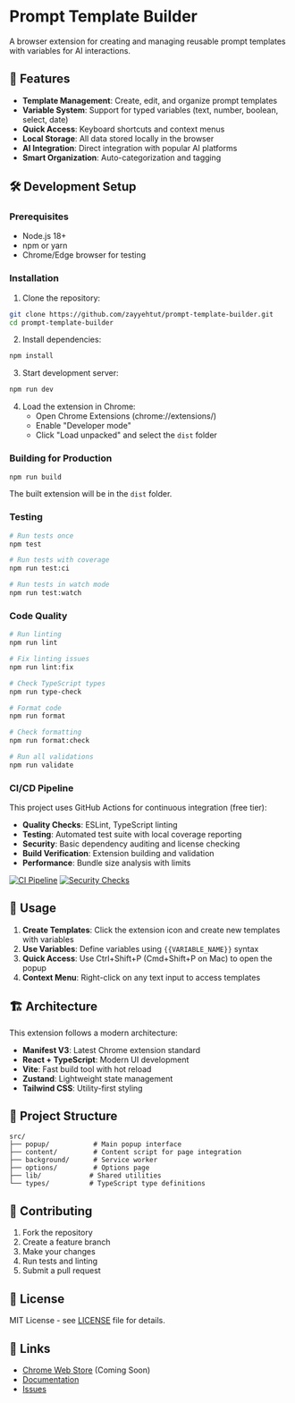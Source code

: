 # Prompt Template Builder

A browser extension for creating and managing reusable prompt templates with variables for AI interactions.

## 🚀 Features

- **Template Management**: Create, edit, and organize prompt templates
- **Variable System**: Support for typed variables (text, number, boolean, select, date)
- **Quick Access**: Keyboard shortcuts and context menus
- **Local Storage**: All data stored locally in the browser
- **AI Integration**: Direct integration with popular AI platforms
- **Smart Organization**: Auto-categorization and tagging

## 🛠 Development Setup

### Prerequisites

- Node.js 18+ 
- npm or yarn
- Chrome/Edge browser for testing

### Installation

1. Clone the repository:
```bash
git clone https://github.com/zayyehtut/prompt-template-builder.git
cd prompt-template-builder
```

2. Install dependencies:
```bash
npm install
```

3. Start development server:
```bash
npm run dev
```

4. Load the extension in Chrome:
   - Open Chrome Extensions (chrome://extensions/)
   - Enable "Developer mode"
   - Click "Load unpacked" and select the `dist` folder

### Building for Production

```bash
npm run build
```

The built extension will be in the `dist` folder.

### Testing

```bash
# Run tests once
npm test

# Run tests with coverage
npm run test:ci

# Run tests in watch mode
npm run test:watch
```

### Code Quality

```bash
# Run linting
npm run lint

# Fix linting issues
npm run lint:fix

# Check TypeScript types
npm run type-check

# Format code
npm run format

# Check formatting
npm run format:check

# Run all validations
npm run validate
```

### CI/CD Pipeline

This project uses GitHub Actions for continuous integration (free tier):

- **Quality Checks**: ESLint, TypeScript linting
- **Testing**: Automated test suite with local coverage reporting
- **Security**: Basic dependency auditing and license checking
- **Build Verification**: Extension building and validation
- **Performance**: Bundle size analysis with limits

[![CI Pipeline](https://github.com/zayyehtut/prompt-template-builder/actions/workflows/ci.yml/badge.svg)](https://github.com/zayyehtut/prompt-template-builder/actions/workflows/ci.yml)
[![Security Checks](https://github.com/zayyehtut/prompt-template-builder/actions/workflows/security.yml/badge.svg)](https://github.com/zayyehtut/prompt-template-builder/actions/workflows/security.yml)

## 📖 Usage

1. **Create Templates**: Click the extension icon and create new templates with variables
2. **Use Variables**: Define variables using `{{VARIABLE_NAME}}` syntax
3. **Quick Access**: Use Ctrl+Shift+P (Cmd+Shift+P on Mac) to open the popup
4. **Context Menu**: Right-click on any text input to access templates

## 🏗 Architecture

This extension follows a modern architecture:

- **Manifest V3**: Latest Chrome extension standard
- **React + TypeScript**: Modern UI development
- **Vite**: Fast build tool with hot reload
- **Zustand**: Lightweight state management
- **Tailwind CSS**: Utility-first styling

## 📂 Project Structure

```
src/
├── popup/           # Main popup interface
├── content/         # Content script for page integration
├── background/      # Service worker
├── options/         # Options page
├── lib/            # Shared utilities
└── types/          # TypeScript type definitions
```

## 🤝 Contributing

1. Fork the repository
2. Create a feature branch
3. Make your changes
4. Run tests and linting
5. Submit a pull request

## 📄 License

MIT License - see [LICENSE](LICENSE) file for details.

## 🔗 Links

- [Chrome Web Store](https://chrome.google.com/webstore) (Coming Soon)
- [Documentation](docs/README.md)
- [Issues](https://github.com/zayyehtut/prompt-template-builder/issues) 